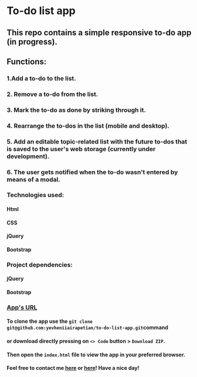 # To-do list app
## This repo contains a simple responsive to-do app (in progress).
## Functions:
### 1.Add a to-do to the list.
### 2. Remove a to-do from the list.
### 3. Mark the to-do as done by striking through it.
### 4. Rearrange the to-dos in the list (mobile and desktop).
### 5. Add an editable topic-related list with the future to-dos that is saved to the user's web storage (currently under development).
### 6. The user gets notified when the to-do wasn't entered by means of a modal.
### Technologies used:
#### Html
#### CSS
#### jQuery
#### Bootstrap
### Project dependencies:
#### jQuery
#### Bootstrap
### [App's URL](https://yevheniiairapetian.github.io/to-do-list-app/)
#### To clone the app use the `git clone git@github.com:yevheniiairapetian/to-do-list-app.git`command 
#### or download directly pressing on `<> Code` button > `Download ZIP`. 
#### Then open the `index.html` file to view the app in your preferred browser.
#### Feel free to contact me [here](https://www.linkedin.com/in/yevhenii-airapetian/) or [here](mailto:sonkozhenia11@gmail.com)! Have a nice day!


